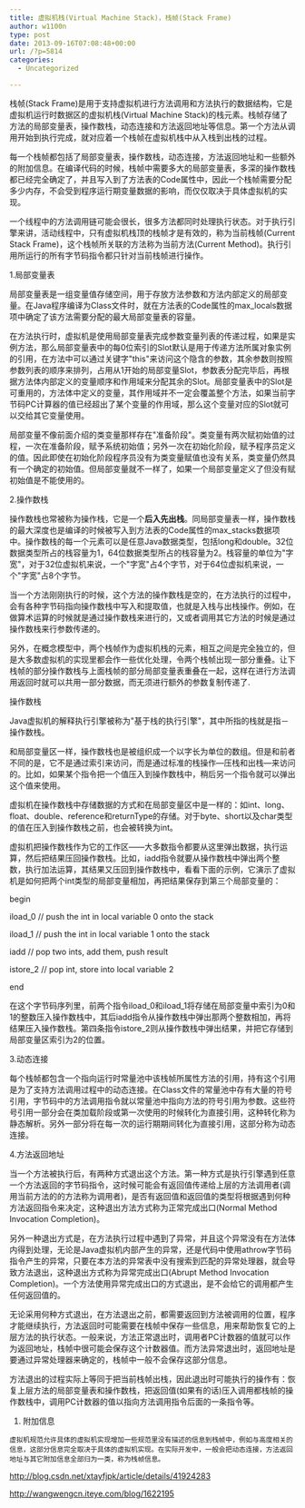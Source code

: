 ```yaml
---
title: 虚拟机栈(Virtual Machine Stack)，栈帧(Stack Frame)
author: w1100n
type: post
date: 2013-09-16T07:08:48+00:00
url: /?p=5814
categories:
  - Uncategorized

---
```

栈帧(Stack Frame)是用于支持虚拟机进行方法调用和方法执行的数据结构，它是虚拟机运行时数据区的虚拟机栈(Virtual Machine Stack)的栈元素。栈帧存储了方法的局部变量表，操作数栈，动态连接和方法返回地址等信息。第一个方法从调用开始到执行完成，就对应着一个栈帧在虚拟机栈中从入栈到出栈的过程。
     
每一个栈帧都包括了局部变量表，操作数栈，动态连接，方法返回地址和一些额外的附加信息。在编译代码的时候，栈帧中需要多大的局部变量表，多深的操作数栈都已经完全确定了，并且写入到了方法表的Code属性中，因此一个栈帧需要分配多少内存，不会受到程序运行期变量数据的影响，而仅仅取决于具体虚拟机的实现。
     
一个线程中的方法调用链可能会很长，很多方法都同时处理执行状态。对于执行引擎来讲，活动线程中，只有虚拟机栈顶的栈帧才是有效的，称为当前栈帧(Current Stack Frame)，这个栈帧所关联的方法称为当前方法(Current Method)。执行引用所运行的所有字节码指令都只针对当前栈帧进行操作。

1.局部变量表
  
局部变量表是一组变量值存储空间，用于存放方法参数和方法内部定义的局部变量。在Java程序编译为Class文件时，就在方法表的Code属性的max_locals数据项中确定了该方法需要分配的最大局部变量表的容量。
  
在方法执行时，虚拟机是使用局部变量表完成参数变量列表的传递过程，如果是实例方法，那么局部变量表中的每0位索引的Slot默认是用于传递方法所属对象实例的引用，在方法中可以通过关键字"this"来访问这个隐含的参数，其余参数则按照参数列表的顺序来排列，占用从1开始的局部变量Slot，参数表分配完毕后，再根据方法体内部定义的变量顺序和作用域来分配其余的Slot。局部变量表中的Slot是可重用的，方法体中定义的变量，其作用域并不一定会覆盖整个方法，如果当前字节码PC计算器的值已经超出了某个变量的作用域，那么这个变量对应的Slot就可以交给其它变量使用。
  
局部变量不像前面介绍的类变量那样存在"准备阶段"。类变量有两次赋初始值的过程，一次在准备阶段，赋予系统初始值；另外一次在初始化阶段，赋予程序员定义的值。因此即使在初始化阶段程序员没有为类变量赋值也没有关系，类变量仍然具有一个确定的初始值。但局部变量就不一样了，如果一个局部变量定义了但没有赋初始值是不能使用的。

2.操作数栈
  
操作数栈也常被称为操作栈，它是一个**后入先出栈**。同局部变量表一样，操作数栈的最大深度也是编译的时候被写入到方法表的Code属性的max_stacks数据项中。操作数栈的每一个元素可以是任意Java数据类型，包括long和double。32位数据类型所占的栈容量为1，64位数据类型所占的栈容量为2。栈容量的单位为"字宽"，对于32位虚拟机来说，一个"字宽"占4个字节，对于64位虚拟机来说，一个"字宽"占8个字节。
     
当一个方法刚刚执行的时候，这个方法的操作数栈是空的，在方法执行的过程中，会有各种字节码指向操作数栈中写入和提取值，也就是入栈与出栈操作。例如，在做算术运算的时候就是通过操作数栈来进行的，又或者调用其它方法的时候是通过操作数栈来行参数传递的。
     
另外，在概念模型中，两个栈帧作为虚拟机栈的元素，相互之间是完全独立的，但是大多数虚拟机的实现里都会作一些优化处理，令两个栈帧出现一部分重叠。让下栈帧的部分操作数栈与上面栈帧的部分局部变量表重叠在一起，这样在进行方法调用返回时就可以共用一部分数据，而无须进行额外的参数复制传递了.

操作数栈
  
Java虚拟机的解释执行引擎被称为"基于栈的执行引擎"，其中所指的栈就是指－操作数栈。
  
和局部变量区一样，操作数栈也是被组织成一个以字长为单位的数组。但是和前者不同的是，它不是通过索引来访问，而是通过标准的栈操作—压栈和出栈—来访问的。比如，如果某个指令把一个值压入到操作数栈中，稍后另一个指令就可以弹出这个值来使用。
  
虚拟机在操作数栈中存储数据的方式和在局部变量区中是一样的：如int、long、float、double、reference和returnType的存储。对于byte、short以及char类型的值在压入到操作数栈之前，也会被转换为int。
  
虚拟机把操作数栈作为它的工作区——大多数指令都要从这里弹出数据，执行运算，然后把结果压回操作数栈。比如，iadd指令就要从操作数栈中弹出两个整数，执行加法运算，其结果又压回到操作数栈中，看看下面的示例，它演示了虚拟机是如何把两个int类型的局部变量相加，再把结果保存到第三个局部变量的：

begin
  
iload_0 // push the int in local variable 0 onto the stack
  
iload_1 // push the int in local variable 1 onto the stack
  
iadd // pop two ints, add them, push result
  
istore_2 // pop int, store into local variable 2
  
end

在这个字节码序列里，前两个指令iload\_0和iload\_1将存储在局部变量中索引为0和1的整数压入操作数栈中，其后iadd指令从操作数栈中弹出那两个整数相加，再将结果压入操作数栈。第四条指令istore_2则从操作数栈中弹出结果，并把它存储到局部变量区索引为2的位置。

3.动态连接
  
每个栈帧都包含一个指向运行时常量池中该栈帧所属性方法的引用，持有这个引用是为了支持方法调用过程中的动态连接。在Class文件的常量池中存有大量的符号引用，字节码中的方法调用指令就以常量池中指向方法的符号引用为参数。这些符号引用一部分会在类加载阶段或第一次使用的时候转化为直接引用，这种转化称为静态解析。另外一部分将在每一次的运行期期间转化为直接引用，这部分称为动态连接。

4.方法返回地址
     
当一个方法被执行后，有两种方式退出这个方法。第一种方式是执行引擎遇到任意一个方法返回的字节码指令，这时候可能会有返回值传递给上层的方法调用者(调用当前方法的的方法称为调用者)，是否有返回值和返回值的类型将根据遇到何种方法返回指令来决定，这种退出方法方式称为正常完成出口(Normal Method Invocation Completion)。
     
另外一种退出方式是，在方法执行过程中遇到了异常，并且这个异常没有在方法体内得到处理，无论是Java虚拟机内部产生的异常，还是代码中使用athrow字节码指令产生的异常，只要在本方法的异常表中没有搜索到匹配的异常处理器，就会导致方法退出，这种退出方式称为异常完成出口(Abrupt Method Invocation Completion)。一个方法使用异常完成出口的方式退出，是不会给它的调用都产生任何返回值的。
     
无论采用何种方式退出，在方法退出之前，都需要返回到方法被调用的位置，程序才能继续执行，方法返回时可能需要在栈帧中保存一些信息，用来帮助恢复它的上层方法的执行状态。一般来说，方法正常退出时，调用者PC计数器的值就可以作为返回地址，栈帧中很可能会保存这个计数器值。而方法异常退出时，返回地址是要通过异常处理器来确定的，栈帧中一般不会保存这部分信息。
     
方法退出的过程实际上等同于把当前栈帧出栈，因此退出时可能执行的操作有：恢复上层方法的局部变量表和操作数栈，把返回值(如果有的话)压入调用都栈帧的操作数栈中，调用PC计数器的值以指向方法调用指令后面的一条指令等。

  1. 附加信息
  
    虚拟机规范允许具体的虚拟机实现增加一些规范里没有描述的信息到栈帧中，例如与高度相关的信息，这部分信息完全取决于具体的虚拟机实现。在实际开发中，一般会把动态连接，方法返回地址与其它附加信息全部归为一类，称为栈帧信息。

http://blog.csdn.net/xtayfjpk/article/details/41924283
  
http://wangwengcn.iteye.com/blog/1622195